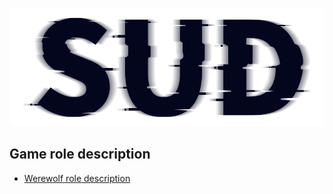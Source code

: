 #

![SUD](../../../Resource/logo.png)

## Game role description

- [Werewolf role description](GameRole.md)

